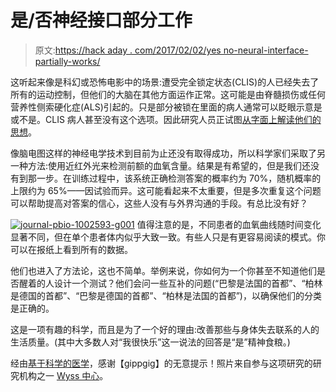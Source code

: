 # 是/否神经接口部分工作

> 原文:[https://hack aday . com/2017/02/02/yes no-neural-interface-partially-works/](https://hackaday.com/2017/02/02/yesno-neural-interface-partly-works/)

这听起来像是科幻或恐怖电影中的场景:遭受完全锁定状态(CLIS)的人已经失去了所有的运动控制，但他们的大脑在其他方面运作正常。这可能是由脊髓损伤或任何营养性侧索硬化症(ALS)引起的。只是部分被锁在里面的病人通常可以眨眼示意是或不是。CLIS 病人甚至没有这个选项。因此研究人员正试图[从字面上解读他们的思想](http://journals.plos.org/plosbiology/article?id=10.1371/journal.pbio.1002593)。

像脑电图这样的神经电学技术到目前为止还没有取得成功，所以科学家们采取了另一种方法:使用近红外光来检测前额的血氧含量。结果是有希望的，但是我们还没有到那一步。在训练过程中，该系统正确检测答案的概率约为 70%，随机概率的上限约为 65%——因试验而异。这可能看起来不太重要，但是多次重复这个问题可以帮助提高对答案的信心，这些人没有与外界沟通的手段。有总比没有好？

[![journal-pbio-1002593-g001](../Images/7e2e5b45ea35b6fcfe1b4f11c6e1b987.png)](https://hackaday.com/wp-content/uploads/2017/02/journal-pbio-1002593-g001.png) 值得注意的是，不同患者的血氧曲线随时间变化显著不同，但在单个患者体内似乎大致一致。有些人只是有更容易阅读的模式。你可以在报纸上看到所有的数据。

他们也进入了方法论，这也不简单。举例来说，你如何为一个你甚至不知道他们是否醒着的人设计一个测试？他们会问一些互补的问题(“巴黎是法国的首都”、“柏林是德国的首都”、“巴黎是德国的首都”、“柏林是法国的首都”)，以确保他们的分类是正确的。

这是一项有趣的科学，而且是为了一个好的理由:改善那些与身体失去联系的人的生活质量。(其中大多数人对“我很快乐”这一说法的回答是“是”精神食粮。)

经由[基于科学的医学](http://sciencebasedmedicine.org/communicating-with-the-locked-in-update/)，感谢【gippgig】的无意提示！照片来自参与这项研究的研究机构之一 [Wyss 中心](http://www.wysscenter.ch/en/brain-computer-interface-allows-completely-locked-in-people-to-communicate/)。